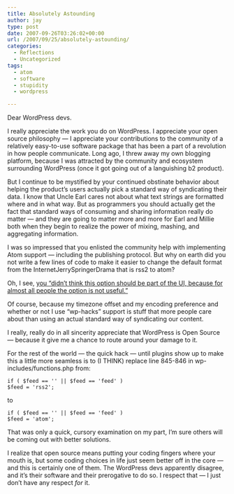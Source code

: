 ```yaml
---
title: Absolutely Astounding
author: jay
type: post
date: 2007-09-26T03:26:02+00:00
url: /2007/09/25/absolutely-astounding/
categories:
  - Reflections
  - Uncategorized
tags:
  - atom
  - software
  - stupidity
  - wordpress

---
```

Dear WordPress devs.

I really appreciate the work you do on WordPress. I appreciate your open source philosophy — I appreciate your contributions to the community of a relatively easy-to-use software package that has been a part of a revolution in how people communicate. Long ago, I threw away my own blogging platform, because I was attracted by the community and ecosystem surrounding WordPress (once it got going out of a languishing b2 product).

But I continue to be mystified by your continued obstinate behavior about helping the product’s users actually pick a standard way of syndicating their data. I know that Uncle Earl cares not about what text strings are formatted where and in what way. But as programmers you should actually get the fact that standard ways of consuming and sharing information really do matter — and they are going to matter more and more for Earl and Millie both when they begin to realize the power of mixing, mashing, and aggregating information.

I was so impressed that you enlisted the community help with implementing Atom support — including the publishing protocol. But why on earth did you not write a few lines of code to make it easier to change the default format from the InternetJerrySpringerDrama that is rss2 to atom?

Oh, I see, [you “didn’t think this option should be part of the UI, because for almost all people the option is not useful.”][1]

Of course, because my timezone offset and my encoding preference and whether or not I use “wp-hacks” support is stuff that more people care about than using an actual standard way of syndicating our content.

I really, really do in all sincerity appreciate that WordPress is Open Source — because it give me a chance to route around your damage to it.

For the rest of the world — the quick hack — until plugins show up to make this a little more seamless is to (I THINK) replace line 845-846 in wp-includes/functions.php from:

 <code class="highlighter-rouge">if ( $feed == '' || $feed == 'feed' ) $feed = 'rss2'; </code>

to

 <code class="highlighter-rouge">if ( $feed == '' || $feed == 'feed' ) $feed = 'atom'; </code>

That was only a quick, cursory examination on my part, I’m sure others will be coming out with better solutions.

I realize that open source means putting your coding fingers where your mouth is, but some coding choices in life just seem better off in the core — and this is certainly one of them. The WordPress devs apparently disagree, and it’s their software and their prerogative to do so. I respect that — I just don’t have any respect _for_ it.

 [1]: http://trac.wordpress.org/ticket/4595